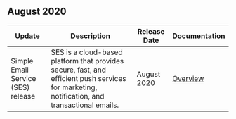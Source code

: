 ## August 2020

| Update | Description | Release Date | Documentation |
|---------|---------|---------|---------|
| Simple Email Service (SES) release | SES is a cloud-based platform that provides secure, fast, and efficient push services for marketing, notification, and transactional emails. | August 2020 | [Overview](https://intl.cloud.tencent.com/document/product/1084/39336) |
